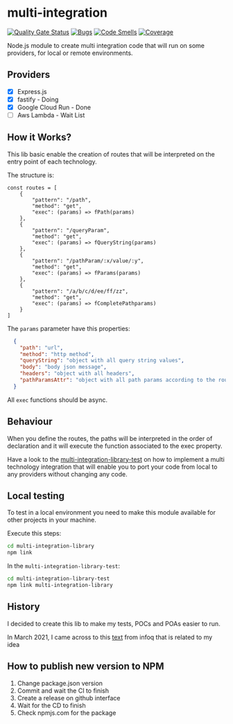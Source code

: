 # multi-integration

[![Quality Gate Status](https://sonarcloud.io/api/project_badges/measure?project=69338b20-fd5f-439d-bf2c-2b1473ca5712&metric=alert_status)](https://sonarcloud.io/dashboard?id=69338b20-fd5f-439d-bf2c-2b1473ca5712)
[![Bugs](https://sonarcloud.io/api/project_badges/measure?project=69338b20-fd5f-439d-bf2c-2b1473ca5712&metric=bugs)](https://sonarcloud.io/dashboard?id=69338b20-fd5f-439d-bf2c-2b1473ca5712)
[![Code Smells](https://sonarcloud.io/api/project_badges/measure?project=69338b20-fd5f-439d-bf2c-2b1473ca5712&metric=code_smells)](https://sonarcloud.io/dashboard?id=69338b20-fd5f-439d-bf2c-2b1473ca5712)
[![Coverage](https://sonarcloud.io/api/project_badges/measure?project=69338b20-fd5f-439d-bf2c-2b1473ca5712&metric=coverage)](https://sonarcloud.io/dashboard?id=69338b20-fd5f-439d-bf2c-2b1473ca5712)

Node.js module to create multi integration code that will run on some providers, for local or remote environments.

## Providers

- [x] Express.js
- [x] fastify - Doing
- [x] Google Cloud Run - Done
- [ ] Aws Lambda - Wait List

## How it Works?

This lib basic enable the creation of routes that will be interpreted on the entry point of each technology.

The structure is:

```node
const routes = [
    {
        "pattern": "/path",
        "method": "get",
        "exec": (params) => fPath(params)
    },
    {
        "pattern": "/queryParam",
        "method": "get",
        "exec": (params) => fQueryString(params)
    },
    {
        "pattern": "/pathParam/:x/value/:y",
        "method": "get",
        "exec": (params) => fParams(params)
    },
    {
        "pattern": "/a/b/c/d/ee/ff/zz",
        "method": "get",
        "exec": (params) => fCompletePathparams)
    }
]
```

The `params` parameter have this properties:
```json
  {
    "path": "url",
    "method": "http method",
    "queryString": "object with all query string values",
    "body": "body json message",
    "headers": "object with all headers",
    "pathParamsAttr": "object with all path params according to the route defined"
  }
```

All `exec` functions should be async.

## Behaviour

When you define the routes, the paths will be interpreted in the order of declaration and it will execute the function associated to the exec property.

Have a look to the [multi-integration-library-test](https://github.com/brunopenso/multi-integration-library-test) on how to implement a multi technology integration that will enable you to port your code from local to any providers without changing any code.

## Local testing

To test in a local environment you need to make this module available for other projects in your machine.

Execute this steps:

```bash
cd multi-integration-library
npm link
```

In the `multi-integration-library-test`:

```bash
cd multi-integration-library-test
npm link multi-integration-library
```

## History

I decided to create this lib to make my tests, POCs and POAs easier to run.

In March 2021, I came across to this [text](https://www.infoq.com/articles/serverless-microservices-flexibility/) from infoq that is related to my idea

## How to publish new version to NPM
1. Change package.json version
2. Commit and wait the CI to finish
3. Create a release on github interface
4. Wait for the CD to finish
5. Check npmjs.com for the package
